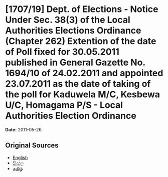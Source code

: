 # [1707/19] Dept. of Elections - Notice Under Sec. 38(3) of the Local Authorities Elections Ordinance (Chapter 262) Extention of the date of Poll fixed for 30.05.2011 published in General Gazette No. 1694/10 of 24.02.2011 and appointed 23.07.2011 as the date of taking of the poll for Kaduwela M/C, Kesbewa U/C, Homagama P/S - Local Authorities Election Ordinance

**Date:** 2011-05-26

## Original Sources

- [English](https://documents.gov.lk/view/extra-gazettes/2011/5/1707-19_E.pdf)
- [සිංහල](https://documents.gov.lk/view/extra-gazettes/2011/5/1707-19_S.pdf)
- [தமிழ்](https://documents.gov.lk/view/extra-gazettes/2011/5/1707-19_T.pdf)
